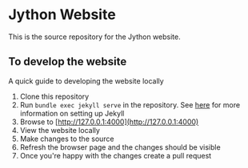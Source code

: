 # Jython Website
This is the source repository for the Jython website.

## To develop the website

A quick guide to developing the website locally

1.  Clone this repository
2.  Run `bundle exec jekyll serve` in the repository. See [here](https://help.github.com/articles/setting-up-your-github-pages-site-locally-with-jekyll) for more information on setting up Jekyll
3.  Browse to [http://127.0.0.1:4000](http://127.0.0.1:4000)
4.  View the website locally
5.  Make changes to the source
6.  Refresh the browser page and the changes should be visible
7.  Once you're happy with the changes create a pull request
